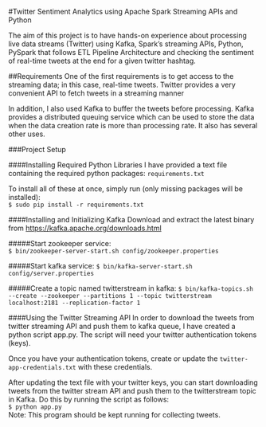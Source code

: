 #Twitter Sentiment Analytics using Apache Spark Streaming APIs and Python 

The aim of this project is to have hands-on experience about processing live data streams (Twitter) using Kafka, Spark’s streaming APIs, Python, PySpark that follows ETL Pipeline Architecture and checking the sentiment of real-time tweets at the end for a given twitter hashtag. 

##Requirements
One of the first requirements is to get access to the streaming data; in this case, real-time tweets. Twitter provides a very 
convenient API to fetch tweets in a streaming manner 
 
In addition, I also used Kafka to buffer the tweets before processing. Kafka provides a distributed queuing service which can be used to store the data when the data creation rate is more than processing rate. It also has several other uses. 

###Project Setup 
 
####Installing Required Python Libraries 
I have provided a text file containing the required python packages: `requirements.txt`

To install all of these at once, simply run (only missing packages will be installed):    
`$ sudo pip install -r requirements.txt`
 
####Installing and Initializing Kafka 
Download and extract the latest binary from https://kafka.apache.org/downloads.html

#####Start zookeeper service:  
`$ bin/zookeeper-server-start.sh config/zookeeper.properties`
 
#####Start kafka service: 
`$ bin/kafka-server-start.sh config/server.properties`
 
#####Create a topic named twitterstream in kafka: 
`$ bin/kafka-topics.sh --create --zookeeper --partitions 1 --topic twitterstream localhost:2181 --replication-factor 1`

 
####Using the Twitter Streaming API 
In order to download the tweets from twitter streaming API and push them to kafka queue, I have created a python script
app.py. The script will need your twitter authentication tokens (keys).

Once you have your authentication tokens, create or update the `twitter-app-credentials.txt` with these  credentials.

After updating the text file with your twitter keys, you can start downloading tweets from the twitter stream API and push them to the twitterstream topic in Kafka. Do this by running the script as follows:   
`$ python app.py`   
Note: This program should be kept running for collecting tweets. 
 

